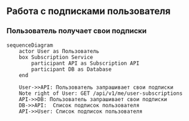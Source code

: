 ## Работа с подписками пользователя
### Пользователь получает свои подписки
```mermaid
sequenceDiagram
    actor User as Пользователь
    box Subscription Service
        participant API as Subscription API
        participant DB as Database
    end

    User->>API: Пользователь запрашивает свои подписки
    Note right of User: GET /api/v1/me/user-subscriptions
    API->>DB: Пользователь запрашивает свои подписки
    DB->>API:  Список подписок пользователя
    API->>User: Список подписок пользователя
```